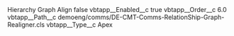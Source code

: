 <?xml version="1.0" encoding="UTF-8"?>
<CustomMetadata xmlns="http://soap.sforce.com/2006/04/metadata" xmlns:xsi="http://www.w3.org/2001/XMLSchema-instance" xmlns:xsd="http://www.w3.org/2001/XMLSchema">
    <label>Hierarchy Graph Align</label>
    <protected>false</protected>
    <values>
        <field>vbtapp__Enabled__c</field>
        <value xsi:type="xsd:boolean">true</value>
    </values>
    <values>
        <field>vbtapp__Order__c</field>
        <value xsi:type="xsd:double">6.0</value>
    </values>
    <values>
        <field>vbtapp__Path__c</field>
        <value xsi:type="xsd:string">demoeng/comms/DE-CMT-Comms-RelationShip-Graph-Realigner.cls</value>
    </values>
    <values>
        <field>vbtapp__Type__c</field>
        <value xsi:type="xsd:string">Apex</value>
    </values>
</CustomMetadata>
